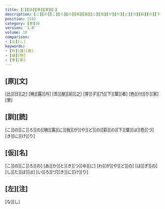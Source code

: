```yaml
---
title: [（][詠][黄][葉][）]
description: [こ][の][こ][ろ][の][暁][露][に][我][が][や][ど][の][萩][の][下][葉][は][色][づ][き][に][け][り]
position: 2182
category: [巻]10
version: '1.0'
volume: 10
comparison:
- [な][し]
keywords:
- [秋][雑][歌]
- [植][物]
- [季][節]
---
```


## [原][文]

[比][日][之] [暁][露][丹] [吾][屋][前][之] [芽][子][乃][下][葉][者] [色][付][尓][家][里]

## [訓][読]

[こ][の][こ][ろ][の][暁][露][に][我][が][や][ど][の][萩][の][下][葉][は][色][づ][き][に][け][り]

## [仮][名]

[こ][の][こ][ろ][の] [あ][か][と][き][つ][ゆ][に] [わ][が][や][ど][の] [は][ぎ][の][し][た][ば][は] [い][ろ][づ][き][に][け][り]

## [左][注]

[な][し]
